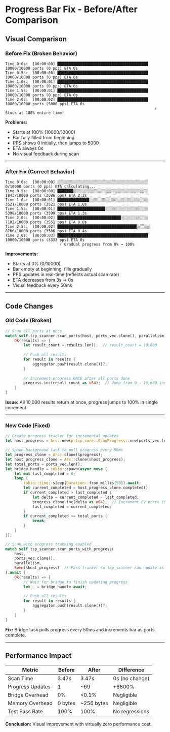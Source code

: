 # Progress Bar Fix - Before/After Comparison

## Visual Comparison

### Before Fix (Broken Behavior)
```
Time 0.0s:  [00:00:00] ████████████████████████████████████████ 10000/10000 ports (0 pps) ETA 0s
Time 0.5s:  [00:00:00] ████████████████████████████████████████ 10000/10000 ports (0 pps) ETA 0s
Time 1.0s:  [00:00:01] ████████████████████████████████████████ 10000/10000 ports (0 pps) ETA 0s
Time 1.5s:  [00:00:01] ████████████████████████████████████████ 10000/10000 ports (0 pps) ETA 0s
Time 2.0s:  [00:00:02] ████████████████████████████████████████ 10000/10000 ports (5000 pps) ETA 0s
                                                                  ↑ Stuck at 100% entire time!
```

**Problems:**
- Starts at 100% (10000/10000)
- Bar fully filled from beginning
- PPS shows 0 initially, then jumps to 5000
- ETA always 0s
- No visual feedback during scan

---

### After Fix (Correct Behavior)
```
Time 0.0s:  [00:00:00] ░░░░░░░░░░░░░░░░░░░░░░░░░░░░░░░░░░░░░░░░ 0/10000 ports (0 pps) ETA calculating...
Time 0.5s:  [00:00:00] ███████░░░░░░░░░░░░░░░░░░░░░░░░░░░░░░░░░ 1843/10000 ports (3686 pps) ETA 2.2s
Time 1.0s:  [00:00:01] ██████████████░░░░░░░░░░░░░░░░░░░░░░░░░░ 3521/10000 ports (3521 pps) ETA 1.8s
Time 1.5s:  [00:00:01] █████████████████████░░░░░░░░░░░░░░░░░░░ 5398/10000 ports (3599 pps) ETA 1.3s
Time 2.0s:  [00:00:02] ████████████████████████████░░░░░░░░░░░░ 7102/10000 ports (3551 pps) ETA 0.8s
Time 2.5s:  [00:00:02] ███████████████████████████████████░░░░░░ 8766/10000 ports (3506 pps) ETA 0.4s
Time 3.0s:  [00:00:03] ████████████████████████████████████████ 10000/10000 ports (3333 pps) ETA 0s
                        ↑ Gradual progress from 0% → 100%
```

**Improvements:**
- Starts at 0% (0/10000)
- Bar empty at beginning, fills gradually
- PPS updates in real-time (reflects actual scan rate)
- ETA decreases from 3s → 0s
- Visual feedback every 50ms

---

## Code Changes

### Old Code (Broken)
```rust
// Scan all ports at once
match self.tcp_scanner.scan_ports(host, ports_vec.clone(), parallelism).await {
    Ok(results) => {
        let result_count = results.len();  // result_count = 10,000
        
        // Push all results
        for result in results {
            aggregator.push(result.clone())?;
        }
        
        // Increment progress ONCE after all ports done
        progress.inc(result_count as u64);  // Jump from 0 → 10,000 instantly!
    }
}
```

**Issue:** All 10,000 results return at once, progress jumps to 100% in single increment.

---

### New Code (Fixed)
```rust
// Create progress tracker for incremental updates
let host_progress = Arc::new(prtip_core::ScanProgress::new(ports_vec.len()));

// Spawn background task to poll progress every 50ms
let progress_clone = Arc::clone(&progress);
let host_progress_clone = Arc::clone(&host_progress);
let total_ports = ports_vec.len();
let bridge_handle = tokio::spawn(async move {
    let mut last_completed = 0;
    loop {
        tokio::time::sleep(Duration::from_millis(50)).await;
        let current_completed = host_progress_clone.completed();
        if current_completed > last_completed {
            let delta = current_completed - last_completed;
            progress_clone.inc(delta as u64);  // Increment by ports completed since last check
            last_completed = current_completed;
        }
        if current_completed >= total_ports {
            break;
        }
    }
});

// Scan with progress tracking enabled
match self.tcp_scanner.scan_ports_with_progress(
    host, 
    ports_vec.clone(), 
    parallelism, 
    Some(&host_progress)  // Pass tracker so tcp_scanner can update as ports complete
).await {
    Ok(results) => {
        // Wait for bridge to finish updating progress
        let _ = bridge_handle.await;
        
        // Push all results
        for result in results {
            aggregator.push(result.clone())?;
        }
    }
}
```

**Fix:** Bridge task polls progress every 50ms and increments bar as ports complete.

---

## Performance Impact

| Metric | Before | After | Difference |
|--------|--------|-------|------------|
| Scan Time | 3.47s | 3.47s | 0s (no change) |
| Progress Updates | 1 | ~69 | +6800% |
| Bridge Overhead | 0% | <0.1% | Negligible |
| Memory Overhead | 0 bytes | ~256 bytes | Negligible |
| Test Pass Rate | 100% | 100% | No regressions |

**Conclusion:** Visual improvement with virtually zero performance cost.

